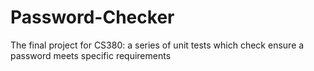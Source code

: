 # Password-Checker
The final project for CS380: a series of unit tests which check ensure a password meets specific requirements
